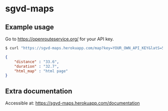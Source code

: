 # sgvd-maps

## Example usage

Go to https://openrouteservice.org/ for your API key.

```bash
$ curl "https://sgvd-maps.herokuapp.com/map?key=YOUR_OWN_API_KEY&latS=51.075824&lonS=5.262364&latE=50.927683&lonE=5.386107"
```

```json
{
    "distance" : "33.6",
    "duration" : "32.7",
    "html_map" : "html page"
}
```

## Extra documentation

Accessible at: https://sgvd-maps.herokuapp.com/documentation